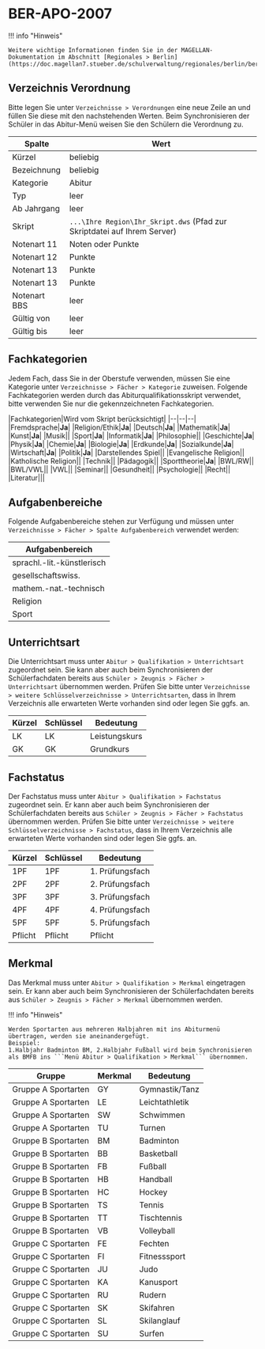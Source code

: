 # BER-APO-2007

!!! info "Hinweis"

    Weitere wichtige Informationen finden Sie in der MAGELLAN-Dokumentation im Abschnitt [Regionales > Berlin](https://doc.magellan7.stueber.de/schulverwaltung/regionales/berlin/berlin/)!

## Verzeichnis Verordnung

Bitte legen Sie unter ```Verzeichnisse > Verordnungen``` eine neue Zeile an und füllen Sie diese mit den nachstehenden Werten. Beim Synchronisieren der Schüler in das Abitur-Menü weisen Sie den Schülern die Verordnung zu.

|Spalte|Wert|
|--|--|
|Kürzel|beliebig|
|Bezeichnung|beliebig|
|Kategorie|Abitur|
|Typ|leer|
|Ab Jahrgang|leer|
|Skript|```...\Ihre Region\Ihr_Skript.dws``` (Pfad zur Skriptdatei auf Ihrem Server)|
|Notenart 11|Noten oder Punkte|
|Notenart 12|Punkte|
|Notenart 13|Punkte|
|Notenart 13|Punkte|
|Notenart BBS|leer|
|Gültig von |leer|
|Gültig bis|leer|

## Fachkategorien

Jedem Fach, dass Sie in der Oberstufe verwenden, müssen Sie eine Kategorie unter ```Verzeichnisse > Fächer > Kategorie``` zuweisen.
Folgende Fachkategorien werden durch das Abiturqualifikationsskript verwendet, bitte verwenden Sie nur die gekennzeichneten Fachkategorien.

|Fachkategorien|Wird vom Skript berücksichtigt|
|--|--|--|
|Fremdsprache|**Ja**|
|Religion/Ethik|**Ja**|
|Deutsch|**Ja**|
|Mathematik|**Ja**|
|Kunst|**Ja**|
|Musik||
|Sport|**Ja**|
|Informatik|**Ja**|
|Philosophie||
|Geschichte|**Ja**|
|Physik|**Ja**|
|Chemie|**Ja**|
|Biologie|**Ja**|
|Erdkunde|**Ja**|
|Sozialkunde|**Ja**|
|Wirtschaft|**Ja**|
|Politik|**Ja**|
|Darstellendes Spiel||
|Evangelische Religion||
|Katholische Religion||
|Technik||
|Pädagogik||
|Sporttheorie|**Ja**|
|BWL/RW||
|BWL/VWL||
|VWL||
|Seminar||
|Gesundheit||
|Psychologie||
|Recht||
|Literatur|||

## Aufgabenbereiche

Folgende Aufgabenbereiche stehen zur Verfügung und müssen unter ```Verzeichnisse > Fächer > Spalte Aufgabenbereich``` verwendet werden:

|Aufgabenbereich|
|--|
|sprachl.-lit.-künstlerisch|
|gesellschaftswiss.|
|mathem.-nat.-technisch|
|Religion|
|Sport|

## Unterrichtsart

Die Unterrichtsart muss unter ```Abitur > Qualifikation > Unterrichtsart``` zugeordnet sein. Sie kann aber auch beim Synchronisieren der Schülerfachdaten bereits aus ```Schüler > Zeugnis > Fächer > Unterrichtsart``` übernommen werden.
Prüfen Sie bitte unter ```Verzeichnisse > weitere Schlüsselverzeichnisse > Unterrichtsarten```,  dass in Ihrem Verzeichnis alle erwarteten Werte vorhanden sind oder legen Sie ggfs. an.

|Kürzel| Schlüssel |Bedeutung|
|--|--|--|
|LK|LK|Leistungskurs|
|GK|GK|Grundkurs|

## Fachstatus

Der Fachstatus muss unter ```Abitur > Qualifikation > Fachstatus``` zugeordnet sein. Er kann aber auch beim Synchronisieren der Schülerfachdaten bereits aus ```Schüler > Zeugnis > Fächer > Fachstatus``` übernommen werden.
Prüfen Sie bitte unter ```Verzeichnisse > weitere Schlüsselverzeichnisse > Fachstatus```,  dass in Ihrem Verzeichnis alle erwarteten Werte vorhanden sind oder legen Sie ggfs. an.

|Kürzel |Schlüssel |Bedeutung|
|--|--|--|
|1PF|1PF|1. Prüfungsfach|
|2PF|2PF|2. Prüfungsfach|
|3PF|3PF|3. Prüfungsfach|
|4PF|4PF|4. Prüfungsfach|
|5PF|5PF|5. Prüfungsfach|
|Pflicht|Pflicht|Pflicht|

## Merkmal

Das Merkmal muss unter ```Abitur > Qualifikation > Merkmal``` eingetragen sein. Er kann aber auch beim Synchronisieren der Schülerfachdaten bereits aus ```Schüler > Zeugnis > Fächer > Merkmal``` übernommen werden.

!!! info "Hinweis"

    Werden Sportarten aus mehreren Halbjahren mit ins Abiturmenü übertragen, werden sie aneinandergefügt.
    Beispiel: 
    1.Halbjahr Badminton BM, 2.Halbjahr Fußball wird beim Synchronisieren als BMFB ins ```Menü Abitur > Qualifikation > Merkmal``` übernommen.

|Gruppe|Merkmal|Bedeutung|
|--|--|--|
|Gruppe A Sportarten|GY|Gymnastik/Tanz|
|Gruppe A Sportarten|LE|Leichtathletik|
|Gruppe A Sportarten|SW|Schwimmen|
|Gruppe A Sportarten|TU|Turnen|
|Gruppe B Sportarten|BM|Badminton|
|Gruppe B Sportarten|BB|Basketball|
|Gruppe B Sportarten|FB|Fußball|
|Gruppe B Sportarten|HB|Handball|
|Gruppe B Sportarten|HC|Hockey|
|Gruppe B Sportarten|TS|Tennis|
|Gruppe B Sportarten|TT|Tischtennis|
|Gruppe B Sportarten|VB|Volleyball|
|Gruppe C Sportarten|FE|Fechten|
|Gruppe C Sportarten|FI|Fitnesssport|
|Gruppe C Sportarten|JU|Judo|
|Gruppe C Sportarten|KA|Kanusport|
|Gruppe C Sportarten|RU|Rudern|
|Gruppe C Sportarten|SK|Skifahren|
|Gruppe C Sportarten|SL|Skilanglauf|
|Gruppe C Sportarten|SU|Surfen|
